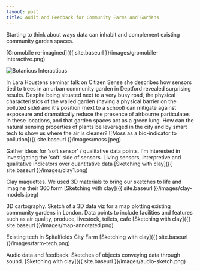 ```yaml
---
layout: post
title: Audit and Feedback for Community Farms and Gardens
---
```


Starting to think about ways data can inhabit and complement existing community garden spaces.

[Gromobile re-imagined]({{ site.baseurl }}/images/gromobile-interactive.png)

![Botanicus Interacticus](https://www.youtube.com/watch?v=EcRSKEIucjk)

In Lara Houstens seminar talk on Citizen Sense she describes how sensors tied to trees in an urban community garden in Deptford revealed surprising results. Despite being situated next to a very busy road, the physical characteristics of the walled garden (having a physical barrier on the polluted side) and it's position (next to a school) can mitigate against exposeure and dramatically reduce the presence of airbourne particulates in these locations, and that garden spaces act as a green lung.  How can the natural sensing properties of plants be leveraged in the city and by smart tech to show us where the air is cleaner?
![Moss as a bio-indicator to pollution]({{ site.baseurl }}/images/moss.jpeg)

Gather ideas for 'soft sensor' / qualitative data points. I'm interested in investigating the 'soft' side of sensors. Living sensors, interpretive and qualitative indicators over quantitative data
[Sketching with clay]({{ site.baseurl }}/images/clay1.png)


Clay maquettes. We used 3D materials to bring our sketches to life and imagine their 360 form
[Sketching with clay]({{ site.baseurl }}/images/clay-models.jpeg)


3D cartography. Sketch of a 3D data viz for a map plotting existing community gardens in London. Data points to include facilities and features such as air quality, produce, livestock, toilets, cafe
[Sketching with clay]({{ site.baseurl }}/images/map-annotated.png)

Existing tech in Spitalfields City Farm
[Sketching with clay]({{ site.baseurl }}/images/farm-tech.png)


Audio data and feedback. Sketches of objects conveying data through sound.
[Sketching with clay]({{ site.baseurl }}/images/audio-sketch.png)








